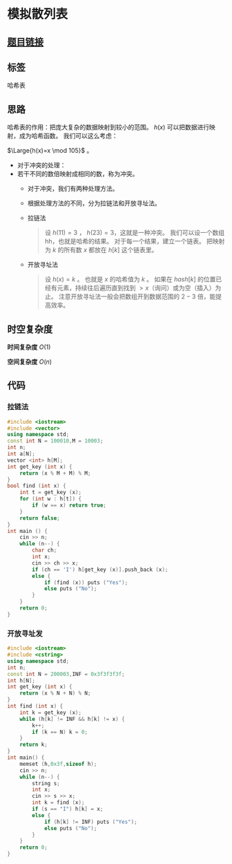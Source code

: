 # 模拟散列表
## [题目链接](https://www.acwing.com/problem/content/description/842/)
## 标签
哈希表
## 思路
哈希表的作用：把庞大复杂的数据映射到较小的范围。
$h(x)$ 可以把数据进行映射，成为哈希函数。
我们可以这么考虑：

$\Large{h(x)=x \mod 105}$ 。

* 对于冲突的处理：
* 若干不同的数倍映射成相同的数，称为冲突。
    * 对于冲突，我们有两种处理方法。
    * 根据处理方法的不同，分为拉链法和开放寻址法。
    * 拉链法
    
        > 设 $h(11)=3$ ， $h(23)=3$，这就是一种冲突。
        > 我们可以设一个数组hh，也就是哈希的结果。
        > 对于每一个结果，建立一个链表。
        > 把映射为 $k$ 的所有数 $x$ 都放在 $h[k]$ 这个链表里。

    * 开放寻址法
    
        > 设 $h(x)=k$ 。
        > 也就是 $x$ 的哈希值为 $k$ 。
        > 如果在 $hash[k]$ 的位置已经有元素，持续往后遍历直到找到 $>x$（询问）或为空（插入）为止。
        > 注意开放寻址法一般会把数组开到数据范围的 $2-3$ 倍，能提高效率。
    
    
        
## 时空复杂度
**时间复杂度** $O(1)$

**空间复杂度** $O(n)$
## 代码
### 拉链法
```cpp
#include <iostream>
#include <vector>
using namespace std;
const int N = 100010,M = 10003;
int n;
int a[N];
vector <int> h[M];
int get_key (int x) {
    return (x % M + M) % M;
}
bool find (int x) {
    int t = get_key (x);
    for (int w : h[t]) {
        if (w == x) return true;
    }
    return false;
}
int main () {
    cin >> n;
    while (n--) {
        char ch;
        int x;
        cin >> ch >> x;
        if (ch == 'I') h[get_key (x)].push_back (x);
        else {
            if (find (x)) puts ("Yes");
            else puts ("No");
        }
    }
    return 0;
}
```
### 开放寻址发
```cpp
#include <iostream>
#include <cstring>
using namespace std;
int n;
const int N = 200003,INF = 0x3f3f3f3f;
int h[N];
int get_key (int x) {
    return (x % N + N) % N;
}
int find (int x) {
    int k = get_key (x);
    while (h[k] != INF && h[k] != x) {
        k++;
        if (k == N) k = 0;
    }
    return k;
}
int main() {
    memset (h,0x3f,sizeof h);
    cin >> n;
    while (n--) {
        string s;
        int x;
        cin >> s >> x;
        int k = find (x);
        if (s == "I") h[k] = x;
        else {
            if (h[k] != INF) puts ("Yes");
            else puts ("No");
        }
    }
    return 0;
}
```
